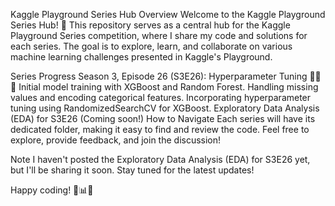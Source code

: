 Kaggle Playground Series Hub
Overview
Welcome to the Kaggle Playground Series Hub! 🚀 This repository serves as a central hub for the Kaggle Playground Series competition, where I share my code and solutions for each series. The goal is to explore, learn, and collaborate on various machine learning challenges presented in Kaggle's Playground.

Series Progress
Season 3, Episode 26 (S3E26): Hyperparameter Tuning 🕵️‍♂️🚀
 Initial model training with XGBoost and Random Forest.
 Handling missing values and encoding categorical features.
 Incorporating hyperparameter tuning using RandomizedSearchCV for XGBoost.
 Exploratory Data Analysis (EDA) for S3E26 (Coming soon!)
How to Navigate
Each series will have its dedicated folder, making it easy to find and review the code. Feel free to explore, provide feedback, and join the discussion!

Note
I haven't posted the Exploratory Data Analysis (EDA) for S3E26 yet, but I'll be sharing it soon. Stay tuned for the latest updates!

Happy coding! 🚀📊✨